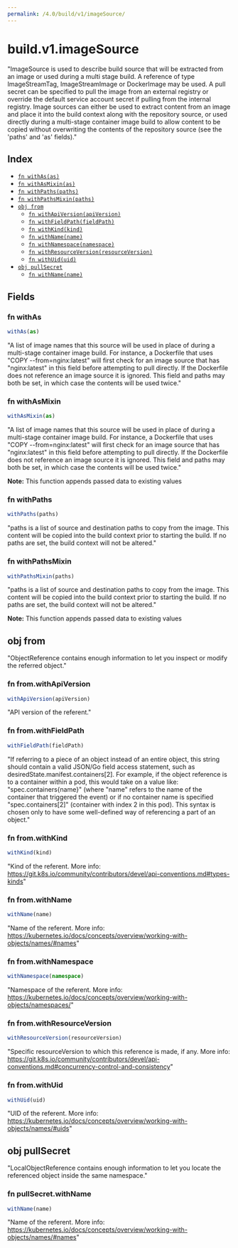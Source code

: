 ```yaml
---
permalink: /4.0/build/v1/imageSource/
---
```


# build.v1.imageSource

"ImageSource is used to describe build source that will be extracted from an image or used during a multi stage build. A reference of type ImageStreamTag, ImageStreamImage or DockerImage may be used. A pull secret can be specified to pull the image from an external registry or override the default service account secret if pulling from the internal registry. Image sources can either be used to extract content from an image and place it into the build context along with the repository source, or used directly during a multi-stage container image build to allow content to be copied without overwriting the contents of the repository source (see the 'paths' and 'as' fields)."

## Index

* [`fn withAs(as)`](#fn-withas)
* [`fn withAsMixin(as)`](#fn-withasmixin)
* [`fn withPaths(paths)`](#fn-withpaths)
* [`fn withPathsMixin(paths)`](#fn-withpathsmixin)
* [`obj from`](#obj-from)
  * [`fn withApiVersion(apiVersion)`](#fn-fromwithapiversion)
  * [`fn withFieldPath(fieldPath)`](#fn-fromwithfieldpath)
  * [`fn withKind(kind)`](#fn-fromwithkind)
  * [`fn withName(name)`](#fn-fromwithname)
  * [`fn withNamespace(namespace)`](#fn-fromwithnamespace)
  * [`fn withResourceVersion(resourceVersion)`](#fn-fromwithresourceversion)
  * [`fn withUid(uid)`](#fn-fromwithuid)
* [`obj pullSecret`](#obj-pullsecret)
  * [`fn withName(name)`](#fn-pullsecretwithname)

## Fields

### fn withAs

```ts
withAs(as)
```

"A list of image names that this source will be used in place of during a multi-stage container image build. For instance, a Dockerfile that uses \"COPY --from=nginx:latest\" will first check for an image source that has \"nginx:latest\" in this field before attempting to pull directly. If the Dockerfile does not reference an image source it is ignored. This field and paths may both be set, in which case the contents will be used twice."

### fn withAsMixin

```ts
withAsMixin(as)
```

"A list of image names that this source will be used in place of during a multi-stage container image build. For instance, a Dockerfile that uses \"COPY --from=nginx:latest\" will first check for an image source that has \"nginx:latest\" in this field before attempting to pull directly. If the Dockerfile does not reference an image source it is ignored. This field and paths may both be set, in which case the contents will be used twice."

**Note:** This function appends passed data to existing values

### fn withPaths

```ts
withPaths(paths)
```

"paths is a list of source and destination paths to copy from the image. This content will be copied into the build context prior to starting the build. If no paths are set, the build context will not be altered."

### fn withPathsMixin

```ts
withPathsMixin(paths)
```

"paths is a list of source and destination paths to copy from the image. This content will be copied into the build context prior to starting the build. If no paths are set, the build context will not be altered."

**Note:** This function appends passed data to existing values

## obj from

"ObjectReference contains enough information to let you inspect or modify the referred object."

### fn from.withApiVersion

```ts
withApiVersion(apiVersion)
```

"API version of the referent."

### fn from.withFieldPath

```ts
withFieldPath(fieldPath)
```

"If referring to a piece of an object instead of an entire object, this string should contain a valid JSON/Go field access statement, such as desiredState.manifest.containers[2]. For example, if the object reference is to a container within a pod, this would take on a value like: \"spec.containers{name}\" (where \"name\" refers to the name of the container that triggered the event) or if no container name is specified \"spec.containers[2]\" (container with index 2 in this pod). This syntax is chosen only to have some well-defined way of referencing a part of an object."

### fn from.withKind

```ts
withKind(kind)
```

"Kind of the referent. More info: https://git.k8s.io/community/contributors/devel/api-conventions.md#types-kinds"

### fn from.withName

```ts
withName(name)
```

"Name of the referent. More info: https://kubernetes.io/docs/concepts/overview/working-with-objects/names/#names"

### fn from.withNamespace

```ts
withNamespace(namespace)
```

"Namespace of the referent. More info: https://kubernetes.io/docs/concepts/overview/working-with-objects/namespaces/"

### fn from.withResourceVersion

```ts
withResourceVersion(resourceVersion)
```

"Specific resourceVersion to which this reference is made, if any. More info: https://git.k8s.io/community/contributors/devel/api-conventions.md#concurrency-control-and-consistency"

### fn from.withUid

```ts
withUid(uid)
```

"UID of the referent. More info: https://kubernetes.io/docs/concepts/overview/working-with-objects/names/#uids"

## obj pullSecret

"LocalObjectReference contains enough information to let you locate the referenced object inside the same namespace."

### fn pullSecret.withName

```ts
withName(name)
```

"Name of the referent. More info: https://kubernetes.io/docs/concepts/overview/working-with-objects/names/#names"